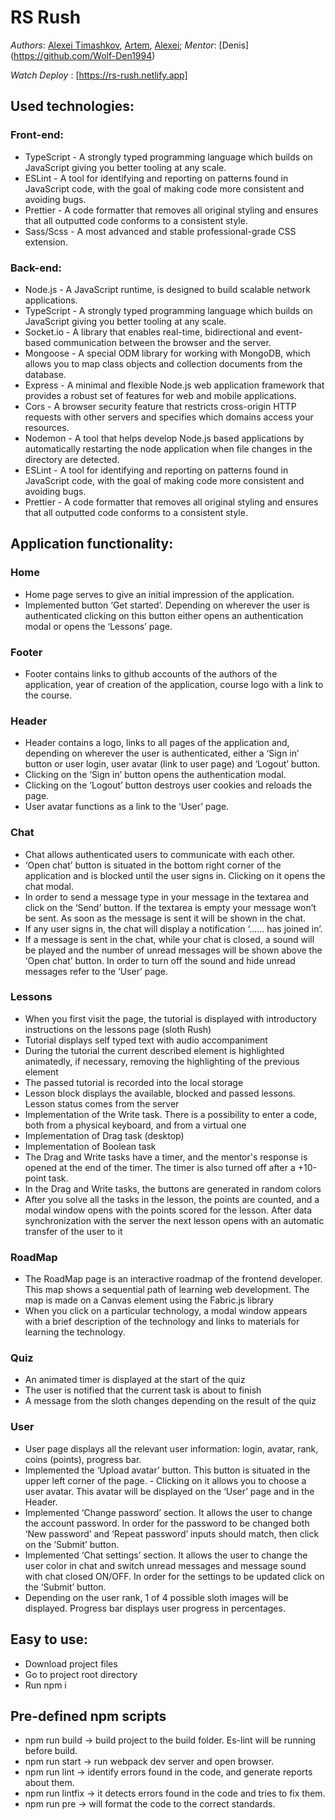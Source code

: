 # RS Rush

_Authors_: [Alexei Timashkov](https://github.com/AlexeiTim), [Artem](https://github.com/Arterixs), [Alexei](https://github.com/bp26);
_Mentor_: [Denis] (https://github.com/Wolf-Den1994)

_Watch Deploy_ : [https://rs-rush.netlify.app]

## Used technologies:

### Front-end:

- TypeScript - A strongly typed programming language which builds on JavaScript giving you better tooling at any scale.
- ESLint - A tool for identifying and reporting on patterns found in JavaScript code, with the goal of making code more consistent and avoiding bugs.
- Prettier - A code formatter that removes all original styling and ensures that all outputted code conforms to a consistent style.
- Sass/Scss - A most advanced and stable professional-grade CSS extension.

### Back-end:

- Node.js - A JavaScript runtime, is designed to build scalable network applications.
- TypeScript - A strongly typed programming language which builds on JavaScript giving you better tooling at any scale.
- Socket.io - A library that enables real-time, bidirectional and event-based communication between the browser and the server.
- Mongoose - A special ODM library for working with MongoDB, which allows you to map class objects and collection documents from the database.
- Express - A minimal and flexible Node.js web application framework that provides a robust set of features for web and mobile applications.
- Cors - A browser security feature that restricts cross-origin HTTP requests with other servers and specifies which domains access your resources.
- Nodemon - A tool that helps develop Node.js based applications by automatically restarting the node application when file changes in the directory are detected.
- ESLint - A tool for identifying and reporting on patterns found in JavaScript code, with the goal of making code more consistent and avoiding bugs.
- Prettier - A code formatter that removes all original styling and ensures that all outputted code conforms to a consistent style.

## Application functionality:

### Home

- Home page serves to give an initial impression of the application.
- Implemented button ‘Get started’. Depending on wherever the user is authenticated clicking on this button either opens an authentication modal or opens the ‘Lessons’ page.

### Footer

- Footer contains links to github accounts of the authors of the application, year of creation of the application, course logo with a link to the course.

### Header

- Header contains a logo, links to all pages of the application and, depending on wherever the user is authenticated, either a ‘Sign in’ button or user login, user avatar (link to user page) and ‘Logout’ button.
- Clicking on the ‘Sign in’ button opens the authentication modal.
- Clicking on the ‘Logout’ button destroys user cookies and reloads the page.
- User avatar functions as a link to the ‘User’ page.

### Chat

- Chat allows authenticated users to communicate with each other.
- ‘Open chat’ button is situated in the bottom right corner of the application and is blocked until the user signs in. Clicking on it opens the chat modal.
- In order to send a message type in your message in the textarea and click on the ‘Send’ button. If the textarea is empty your message won’t be sent. As soon as the message is sent it will be shown in the chat.
- If any user signs in, the chat will display a notification ‘...... has joined in’.
- If a message is sent in the chat, while your chat is closed, a sound will be played and the number of unread messages will be shown above the ‘Open chat’ button. In order to turn off the sound and hide unread messages refer to the ‘User’ page.

### Lessons

- When you first visit the page, the tutorial is displayed with introductory instructions on the lessons page (sloth Rush)
- Tutorial displays self typed text with audio accompaniment
- During the tutorial the current described element is highlighted animatedly, if necessary, removing the highlighting of the previous element
- The passed tutorial is recorded into the local storage
- Lesson block displays the available, blocked and passed lessons. Lesson status comes from the server
- Implementation of the Write task. There is a possibility to enter a code, both from a physical keyboard, and from a virtual one
- Implementation of Drag task (desktop)
- Implementation of Boolean task
- The Drag and Write tasks have a timer, and the mentor's response is opened at the end of the timer. The timer is also turned off after a +10-point task.
- In the Drag and Write tasks, the buttons are generated in random colors
- After you solve all the tasks in the lesson, the points are counted, and a modal window opens with the points scored for the lesson. After data synchronization with the server the next lesson opens with an automatic transfer of the user to it

### RoadMap

- The RoadMap page is an interactive roadmap of the frontend developer. This map shows a sequential path of learning web development. The map is made on a Canvas element using the Fabric.js library
- When you click on a particular technology, a modal window appears with a brief description of the technology and links to materials for learning the technology.

### Quiz

- An animated timer is displayed at the start of the quiz
- The user is notified that the current task is about to finish
- A message from the sloth changes depending on the result of the quiz

### User

- User page displays all the relevant user information: login, avatar, rank, coins (points), progress bar.
- Implemented the ‘Upload avatar’ button. This button is situated in the upper left corner of the page. - Clicking on it allows you to choose a user avatar. This avatar will be displayed on the ‘User’ page and in the Header.
- Implemented ‘Change password’ section. It allows the user to change the account password. In order for the password to be changed both ‘New password’ and ‘Repeat password’ inputs should match, then click on the ‘Submit’ button.
- Implemented ‘Chat settings’ section. It allows the user to change the user color in chat and switch unread messages and message sound with chat closed ON/OFF. In order for the settings to be updated click on the ‘Submit’ button.
- Depending on the user rank, 1 of 4 possible sloth images will be displayed.
  Progress bar displays user progress in percentages.

## Easy to use:

- Download project files
- Go to project root directory
- Run npm i

## Pre-defined npm scripts

- npm run build -> build project to the build folder. Es-lint will be running before build.
- npm run start -> run webpack dev server and open browser.
- npm run lint -> identify errors found in the code, and generate reports about them.
- npm run lintfix -> it detects errors found in the code and tries to fix them.
- npm run pre -> will format the code to the correct standards.
